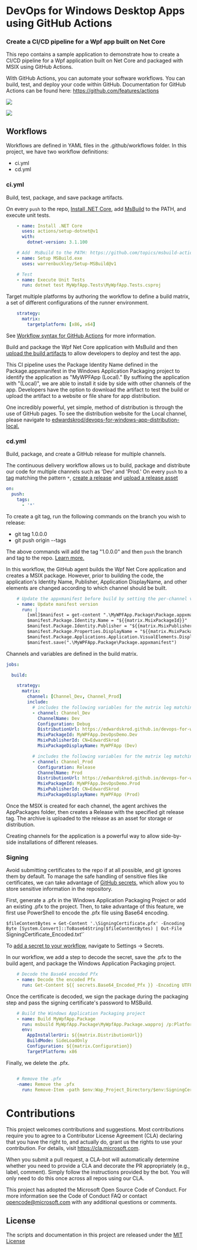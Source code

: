 # DevOps for Windows Desktop Apps using GitHub Actions

### Create a CI/CD pipeline for a Wpf app built on Net Core

This repo contains a sample application to demonstrate how to create a CI/CD pipeline for a Wpf application built on Net Core and packaged with MSIX using GitHub Actions. 

With GitHub Actions, you can automate your software workflows.  You can build, test, and deploy your code within GitHub.  Documentation for GitHub Actions can be found here: https://github.com/features/actions


![](https://github.com/edwardskrod/devops-for-windows-apps/workflows/Wpf%20Continuous%20Integration/badge.svg)

![](https://github.com/edwardskrod/devops-for-windows-apps/workflows/Wpf%20Continuous%20Delivery/badge.svg)

## Workflows

Workflows are defined in YAML files in the .github/workflows folder.  In this project, we have two workflow definitions:
* ci.yml
* cd.yml

### ci.yml

Build, test, package, and save package artifacts.

On every `push` to the repo, [Install .NET Core](https://github.com/actions/setup-dotnet), add [MsBuild](https://github.com/topics/msbuild-action) to the PATH, and execute unit tests.

```yaml
    - name: Install .NET Core
      uses: actions/setup-dotnet@v1
      with:
        dotnet-version: 3.1.100

    # Add  MsBuild to the PATH: https://github.com/topics/msbuild-action
    - name: Setup MSBuild.exe
      uses: warrenbuckley/Setup-MSBuild@v1

    # Test
    - name: Execute Unit Tests
      run: dotnet test MyWpfApp.Tests\MyWpfApp.Tests.csproj
```

Target multiple platforms by authoring the workflow to define a build matrix, a set of different configurations of the runner environment.   
```yaml
    strategy:
      matrix:
        targetplatform: [x86, x64]
```
See [Workflow syntax for GitHub Actions](https://help.github.com/en/actions/automating-your-workflow-with-github-actions/workflow-syntax-for-github-actions) for more information.

Build and package the Wpf Net Core application with MsBuild and then [upload the build artifacts](https://github.com/marketplace/actions/upload-artifact) to allow developers to deploy and test the app.

This CI pipeline uses the Package Identity Name defined in the Package.appxmanifest in the Windows Application Packaging project to identify the application as "MyWPFApp (Local)." By suffixing the application with "(Local)", we are able to install it side by side with other channels of the app.  Developers have the option to download the artifact to test the build or upload the artifact to a website or file share for app distribution.  

One incredibly powerful, yet simple, method of distribution is through the use of GitHub pages. To see the distribution website for the Local channel, please navigate to [edwardskrod/devops-for-windows-app-distribution-local.](https://github.com/edwardskrod/devops-for-windows-apps-distribution-local)

### cd.yml

Build, package, and create a GitHub release for multiple channels.

The continuous delivery workflow allows us to build, package and distribute our code for multiple channels such as 'Dev' and 'Prod.'   On every `push` to a [tag](https://git-scm.com/book/en/v2/Git-Basics-Tagging) matching the pattern `*`, [create a release](https://developer.github.com/v3/repos/releases/#create-a-release) and [upload a release asset](https://developer.github.com/v3/repos/releases/#upload-a-release-asset)  

```yaml
on: 
  push:
    tags:
      - '*'
```

To create a git tag, run the following commands on the branch you wish to release:
* git tag 1.0.0.0
* git push origin --tags

The above commands will add the tag "1.0.0.0" and then `push` the branch and tag to the repo. [Learn more.](https://git-scm.com/book/en/v2/Git-Basics-Tagging)

In this workflow, the GitHub agent builds the Wpf Net Core application and creates a MSIX package. However, prior to building the code, the application's Identity Name, Publisher, Application DisplayName, and other elements are changed according to which channel should be built. 

```yaml
    # Update the appxmanifest before build by setting the per-channel values set in the matrix.
    - name: Update manifest version
      run: |
        [xml]$manifest = get-content ".\MyWPFApp.Package\Package.appxmanifest"
        $manifest.Package.Identity.Name = "${{matrix.MsixPackageId}}"
        $manifest.Package.Identity.Publisher = "${{matrix.MsixPublisherId}}"
        $manifest.Package.Properties.DisplayName = "${{matrix.MsixPackageDisplayName}}"
        $manifest.Package.Applications.Application.VisualElements.DisplayName = "${{matrix.MsixPackageDisplayName}}"
        $manifest.save(".\MyWPFApp.Package\Package.appxmanifest")
```
 
 Channels and variables are defined in the build matrix.
```yaml
jobs:

  build:

    strategy:
      matrix:
        channel: [Channel_Dev, Channel_Prod]
        include:
          # includes the following variables for the matrix leg matching Channel_Dev
          - channel: Channel_Dev
            ChannelName: Dev
            Configuration: Debug
            DistributionUrl: https://edwardskrod.github.io/devops-for-windows-apps-distribution-dev
            MsixPackageId: MyWPFApp.DevOpsDemo.Dev
            MsixPublisherId: CN=EdwardSkrod
            MsixPackageDisplayName: MyWPFApp (Dev)

          # includes the following variables for the matrix leg matching Channel_Test
          - channel: Channel_Prod
            Configuration: Release
            ChannelName: Prod
            DistributionUrl: https://edwardskrod.github.io/devops-for-windows-apps-distribution-prod
            MsixPackageId: MyWPFApp.DevOpsDemo.Prod
            MsixPublisherId: CN=EdwardSkrod
            MsixPackageDisplayName: MyWPFApp (Prod)
```

Once the MSIX is created for each channel, the agent archives the AppPackages folder, then creates a Release with the specified git release tag.  The archive is uploaded to the release as an asset for storage or distribution.

Creating channels for the application is a powerful way to allow side-by-side installations of different releases.

### Signing
Avoid submitting certificates to the repo if at all possible, and git ignores them by default. To manage the safe handling of sensitive files like certificates, we can take advantage of [GitHub secrets](https://help.github.com/en/actions/automating-your-workflow-with-github-actions/creating-and-using-encrypted-secrets), which allow you to store sensitive information in the repository.

First, generate a .pfx in the Windows Application Packaging Project or add an existing .pfx to the project. Then, to take advantage of this feature, we first use PowerShell to encode the .pfx file using Base64 encoding.

`$fileContentBytes = Get-Content '.\SigningCertificate.pfx' -Encoding Byte [System.Convert]::ToBase64String($fileContentBytes) | Out-File `SigningCertificate_Encoded.txt'`

To [add a secret to your workflow](https://help.github.com/en/actions/automating-your-workflow-with-github-actions/virtual-environments-for-github-hosted-runners#creating-and-using-secrets-encrypted-variables), navigate to Settings -> Secrets. 

In our workflow, we add a step to decode the secret, save the .pfx to the build agent, and package the Windows Application Packaging project.

```yaml
    # Decode the Base64 encoded Pfx
    - name: Decode the encoded Pfx
      run: Get-Content ${{ secrets.Base64_Encoded_Pfx }} -Encoding UTF8 | Out-File $env:Wap_Project_Directory/EdwardSkrodDeveloper.pfx
```

Once the certificate is decoded, we sign the package during the packaging step and pass the signing certificate's password to MSBuild.

```yaml
    # Build the Windows Application Packaging project
    - name: Build MyWpfApp.Package 
      run: msbuild MyWpfApp.Package\MyWpfApp.Package.wapproj /p:Platform=$env:TargetPlatform /p:Configuration=$env:Configuration /p:UapAppxPackageBuildMode=$env:BuildMode /p:AppInstallerUri=$env:AppInstallerUri /p:PackageCertificatePassword=${{secrets.Pfx_Key}}
      env:
        AppInstallerUri: ${{matrix.DistributionUrl}}
        BuildMode: SideLoadOnly
        Configuration: ${{matrix.Configuration}}
        TargetPlatform: x86

```
Finally, we delete the .pfx.
```yaml

    # Remove the .pfx
    -name: Remove the .pfx
      run: Remove-Item -path $env:Wap_Project_Directory/$env:SigningCertificate
```

# Contributions
This project welcomes contributions and suggestions. Most contributions require you to agree to a Contributor License Agreement (CLA) declaring that you have the right to, and actually do, grant us the rights to use your contribution. For details, visit https://cla.microsoft.com.

When you submit a pull request, a CLA-bot will automatically determine whether you need to provide a CLA and decorate the PR appropriately (e.g., label, comment). Simply follow the instructions provided by the bot. You will only need to do this once across all repos using our CLA.

This project has adopted the Microsoft Open Source Code of Conduct. For more information see the Code of Conduct FAQ or contact opencode@microsoft.com with any additional questions or comments.

## License
The scripts and documentation in this project are released under the [MIT License](LICENSE)

